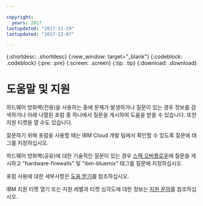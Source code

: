 ```yaml
---

copyright:
  years: 2017
lastupdated: "2017-11-29"
lastupdated: "2017-12-07"

---
```


{:shortdesc: .shortdesc}
{:new_window: target="_blank"}
{:codeblock: .codeblock}
{:pre: .pre}
{:screen: .screen}
{:tip: .tip}
{:download: .download}

# 도움말 및 지원

하드웨어 방화벽(전용)을 사용하는 중에 문제가 발생하거나 질문이 있는 경우 정보를 검색하거나 아래 나열된 포럼 중 하나에서 질문을 게시하여 도움을 받을 수 있습니다. 또한 지원 티켓을 열 수도 있습니다. 

질문하기 위해 포럼을 사용할 때는 IBM Cloud 개발 팀에서 확인할 수 있도록 질문에 태그를 지정하십시오.

하드웨어 방화벽(공유)에 대한 기술적인 질문이 있는 경우 [스택 오버플로우](https://stackoverflow.com/search?q=hardware-firewalls+ibm-bluemix)에 질문을 게시하고 "hardware-firewalls" 및 "ibm-bluemix" 태그를 질문에 지정하십시오. 

포럼 사용에 대한 세부사항은 [도움 받기](https://console.bluemix.net/docs/support/index.html#getting-help)를 참조하십시오. 

IBM 지원 티켓 열기 또는 지원 레벨과 티켓 심각도에 대한 정보는 [지원 문의](https://console.bluemix.net/docs/support/index.html#contacting-support)를 참조하십시오. 
